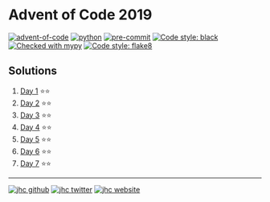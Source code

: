 # Advent of Code 2019

[![advent-of-code](https://img.shields.io/badge/Advent_of_Code-2019-F80046.svg?style=flat)](https://adventofcode.com/2019)
[![python](https://img.shields.io/badge/Python-3.9-3776AB.svg?style=flat&logo=python&logoColor=white)](https://www.python.org)
[![pre-commit](https://img.shields.io/badge/pre--commit-enabled-brightgreen?logo=pre-commit&logoColor=white)](https://github.com/pre-commit/pre-commit)
[![Code style: black](https://img.shields.io/badge/code%20style-black-000000.svg)](https://github.com/psf/black)
[![Checked with mypy](http://www.mypy-lang.org/static/mypy_badge.svg)](http://mypy-lang.org/)
[![Code style: flake8](https://img.shields.io/badge/code%20style-flake8-9C357B.svg)](https://flake8.pycqa.org/en/latest/)

## Solutions

1. [Day 1](challenges/challenge_01.py) ⭐⭐
1. [Day 2](challenges/challenge_02.py) ⭐⭐
1. [Day 3](challenges/challenge_03.py) ⭐⭐
1. [Day 4](challenges/challenge_04.py) ⭐⭐
1. [Day 5](challenges/challenge_05.py) ⭐⭐
1. [Day 6](challenges/challenge_06.py) ⭐⭐
1. [Day 7](challenges/challenge_07.py) ⭐⭐

---

[![jhc github](https://img.shields.io/badge/GitHub-jhrcook-181717.svg?style=flat&logo=github)](https://github.com/jhrcook)
[![jhc twitter](https://img.shields.io/badge/Twitter-@JoshDoesA-00aced.svg?style=flat&logo=twitter)](https://twitter.com/JoshDoesa)
[![jhc website](https://img.shields.io/badge/Website-Joshua_Cook-5087B2.svg?style=flat&logo=telegram)](https://joshuacook.netlify.app)
